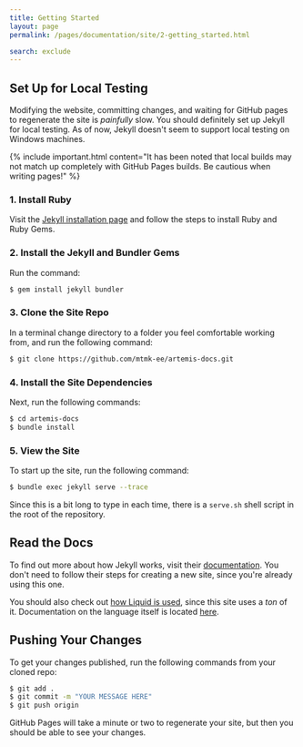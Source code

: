 ```yaml
---
title: Getting Started
layout: page
permalink: /pages/documentation/site/2-getting_started.html

search: exclude
---
```


## Set Up for Local Testing

Modifying the website, committing changes, and waiting for GitHub pages to regenerate the site is _painfully_ slow.
You should definitely set up Jekyll for local testing. As of now, Jekyll doesn't seem to support local testing
on Windows machines.

{% include important.html content="It has been noted that local builds may not match up completely
with GitHub Pages builds. Be cautious when writing pages!" %}

### 1. Install Ruby

Visit the [Jekyll installation page](https://jekyllrb.com/docs/installation/) and follow the steps to install Ruby and
Ruby Gems.

### 2. Install the Jekyll and Bundler Gems
Run the command:

```bash
$ gem install jekyll bundler
```

### 3. Clone the Site Repo
In a terminal change directory to a folder you feel comfortable working from, and run the following command:

```bash
$ git clone https://github.com/mtmk-ee/artemis-docs.git
```

### 4. Install the Site Dependencies
Next, run the following commands:

```bash
$ cd artemis-docs
$ bundle install
```

### 5. View the Site

To start up the site, run the following command:

```bash
$ bundle exec jekyll serve --trace
```

Since this is a bit long to type in each time, there is a `serve.sh` shell script in the root of the repository.

## Read the Docs
To find out more about how Jekyll works, visit their [documentation](https://jekyllrb.com/docs/). You don't need to
follow their steps for creating a new site, since you're already using this one.

You should also check out [how Liquid is used](https://jekyllrb.com/docs/liquid/), since this site uses a _ton_ of it.
Documentation on the language itself is located [here](https://shopify.github.io/liquid/).

## Pushing Your Changes

To get your changes published, run the following commands from your cloned repo:

```bash
$ git add .
$ git commit -m "YOUR MESSAGE HERE"
$ git push origin
```

GitHub Pages will take a minute or two to regenerate your site, but then you should be able to see your changes.